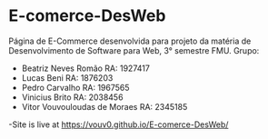 # E-comerce-DesWeb

Página de E-Commerce desenvolvida para projeto da matéria de Desenvolvimento de Software para Web, 3° semestre FMU. 
Grupo:
- Beatriz Neves Romão               RA: 1927417
- Lucas Beni                        RA: 1876203
- Pedro Carvalho                    RA: 1967565
- Vinicius Brito                    RA: 2038456
- Vitor Vouvouloudas de Moraes      RA: 2345185

-Site is live at https://vouv0.github.io/E-comerce-DesWeb/
